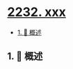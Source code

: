 # [2232. xxx](https://github.com/Tdahuyou/TNotes.leetcode/tree/main/notes/2232.%20xxx)

<!-- region:toc -->

- [1. 📝 概述](#1--概述)

<!-- endregion:toc -->

## 1. 📝 概述
